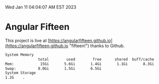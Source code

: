 Wed Jan 11 04:04:07 AM EST 2023

# Angular Fifteen


This project is live at [https://angularfifteen.github.io](https://angularfifteen.github.io "fifteen!") thanks to Github.

```bash
System Memory
               total        used        free      shared  buff/cache   available
Mem:            15Gi       5.6Gi       1.4Gi       1.1Gi       8.3Gi       8.3Gi
Swap:          8.0Gi       1.5Gi       6.5Gi
System Storage
1.2G	.
```
